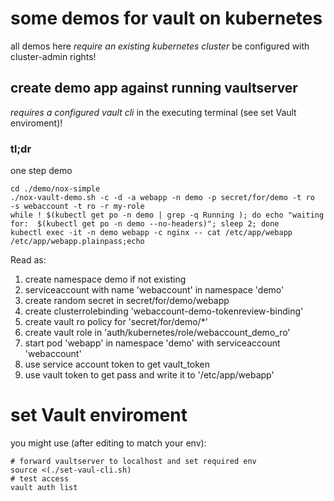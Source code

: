 # some demos for vault on kubernetes

all demos here *require an existing kubernetes cluster* be configured with cluster-admin rights!


## create demo app against running vaultserver

*requires a configured vault cli* in the executing terminal (see set Vault enviroment)!

### tl;dr
one step demo
```
cd ./demo/nox-simple
./nox-vault-demo.sh -c -d -a webapp -n demo -p secret/for/demo -t ro  -s webaccount -t ro -r my-role
while ! $(kubectl get po -n demo | grep -q Running ); do echo "waiting for:  $(kubectl get po -n demo --no-headers)"; sleep 2; done
kubectl exec -it -n demo webapp -c nginx -- cat /etc/app/webapp /etc/app/webapp.plainpass;echo
```

Read as:
1. create namespace demo if not existing
1. serviceaccount with name 'webaccount' in namespace 'demo'
1. create random secret in secret/for/demo/webapp
1. create clusterrolebinding 'webaccount-demo-tokenreview-binding'
1. create vault ro policy for 'secret/for/demo/\*'
1. create vault role in 'auth/kubernetes/role/webaccount\_demo\_ro'
1. start pod 'webapp' in namespace 'demo' with serviceaccount 'webaccount'
  1. use service account token to get vault_token
  1. use vault token to get pass and write it to '/etc/app/webapp'







# set Vault enviroment
you might use (after editing to match your env):

```
# forward vaultserver to localhost and set required env
source <(./set-vaul-cli.sh)
# test access
vault auth list
```


